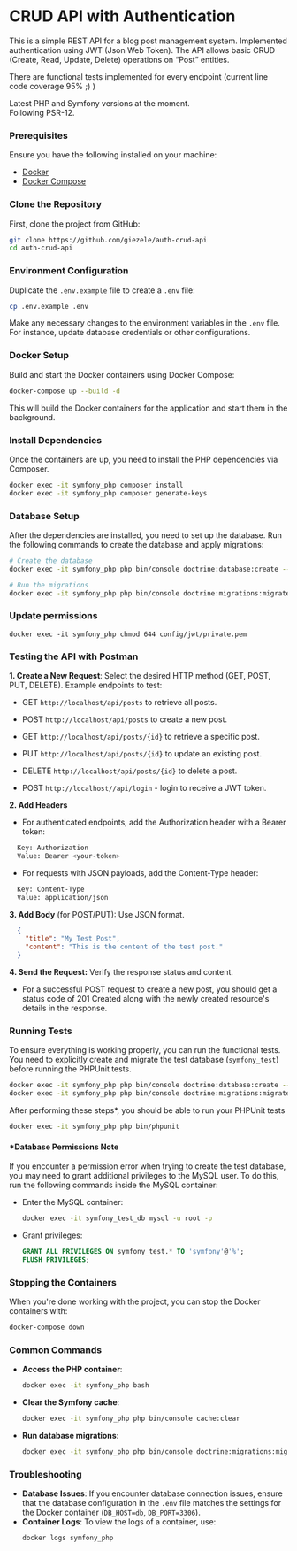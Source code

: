 #  CRUD API with Authentication

This is a simple REST API for a blog post management system. Implemented authentication using JWT (Json Web Token). The API
allows basic CRUD (Create, Read, Update, Delete) operations on “Post” entities.

There are functional tests implemented for every endpoint (current line code coverage 95% ;) )

Latest PHP and Symfony versions at the moment.  
Following PSR-12.

### Prerequisites

Ensure you have the following installed on your machine:

- [Docker](https://docs.docker.com/get-docker/)
- [Docker Compose](https://docs.docker.com/compose/install/)

### Clone the Repository

First, clone the project from GitHub:

```bash
git clone https://github.com/giezele/auth-crud-api
cd auth-crud-api
```

### Environment Configuration

Duplicate the `.env.example` file to create a `.env` file:

```bash
cp .env.example .env
```

Make any necessary changes to the environment variables in the `.env` file. For instance, update database credentials or other configurations.

### Docker Setup

Build and start the Docker containers using Docker Compose:

```bash
docker-compose up --build -d
```

This will build the Docker containers for the application and start them in the background.

### Install Dependencies

Once the containers are up, you need to install the PHP dependencies via Composer.

```bash
docker exec -it symfony_php composer install
docker exec -it symfony_php composer generate-keys
```

### Database Setup

After the dependencies are installed, you need to set up the database. Run the following commands to create the database and apply migrations:

```bash
# Create the database
docker exec -it symfony_php php bin/console doctrine:database:create --if-not-exists --env=dev

# Run the migrations
docker exec -it symfony_php php bin/console doctrine:migrations:migrate --no-interaction
```
### Update permissions
```
docker exec -it symfony_php chmod 644 config/jwt/private.pem
```

### Testing the API with Postman

**1. Create a New Request**: Select the desired HTTP method (GET, POST, PUT, DELETE).
   Example endpoints to test:


   - GET `http://localhost/api/posts` to retrieve all posts.

   - POST `http://localhost/api/posts` to create a new post.

   - GET `http://localhost/api/posts/{id}` to retrieve a specific post.

   - PUT `http://localhost/api/posts/{id}` to update an existing post.

   - DELETE `http://localhost/api/posts/{id}` to delete a post.

   - POST `http://localhost//api/login` - login to receive a JWT token.
   

**2. Add Headers**

- For authenticated endpoints, add the Authorization header with a Bearer token:
```bash
  Key: Authorization
  Value: Bearer <your-token>
```

  - For requests with JSON payloads, add the Content-Type header:

```bash
  Key: Content-Type
  Value: application/json
```


**3. Add Body** (for POST/PUT): Use JSON format.
```json
  {
    "title": "My Test Post",
    "content": "This is the content of the test post."
  }
```

**4. Send the Request:** Verify the response status and content.

- For a successful POST request to create a new post, you should get a status code of 201 Created along with the newly created resource's details in the response.

### Running Tests

To ensure everything is working properly, you can run the functional tests. You need to explicitly create and migrate the test database (`symfony_test`) before running the PHPUnit tests. 
```bash
docker exec -it symfony_php php bin/console doctrine:database:create --env=test --if-not-exists
docker exec -it symfony_php php bin/console doctrine:migrations:migrate --env=test --no-interaction
```
After performing these steps*, you should be able to run your PHPUnit tests
```bash
docker exec -it symfony_php php bin/phpunit
```

#### *Database Permissions Note

If you encounter a permission error when trying to create the test database, you may need to grant additional privileges to the MySQL user. To do this, run the following commands inside the MySQL container:

- Enter the MySQL container:
    ```bash
    docker exec -it symfony_test_db mysql -u root -p
    ```

- Grant privileges:
    ```sql
    GRANT ALL PRIVILEGES ON symfony_test.* TO 'symfony'@'%';
    FLUSH PRIVILEGES;
    ```

### Stopping the Containers

When you're done working with the project, you can stop the Docker containers with:

```bash
docker-compose down
```

### Common Commands

- **Access the PHP container**:
  ```bash
  docker exec -it symfony_php bash
  ```

- **Clear the Symfony cache**:
  ```bash
  docker exec -it symfony_php php bin/console cache:clear
  ```

- **Run database migrations**:
  ```bash
  docker exec -it symfony_php php bin/console doctrine:migrations:migrate
  ```

### Troubleshooting

- **Database Issues**: If you encounter database connection issues, ensure that the database configuration in the `.env` file matches the settings for the Docker container (`DB_HOST=db`, `DB_PORT=3306`).
- **Container Logs**: To view the logs of a container, use:
  ```bash
  docker logs symfony_php
  ```


